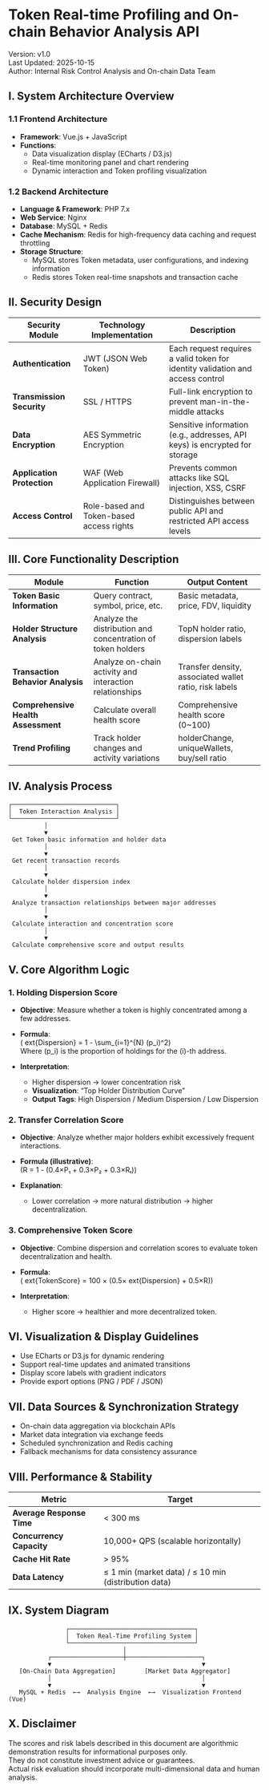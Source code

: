 
# Token Real-time Profiling and On-chain Behavior Analysis API

Version: v1.0  
Last Updated: 2025-10-15  
Author: Internal Risk Control Analysis and On-chain Data Team

## I. System Architecture Overview

### 1.1 Frontend Architecture
- **Framework**: Vue.js + JavaScript
- **Functions**:
  - Data visualization display (ECharts / D3.js)
  - Real-time monitoring panel and chart rendering
  - Dynamic interaction and Token profiling visualization

### 1.2 Backend Architecture
- **Language & Framework**: PHP 7.x
- **Web Service**: Nginx
- **Database**: MySQL + Redis
- **Cache Mechanism**: Redis for high-frequency data caching and request throttling
- **Storage Structure**:
  - MySQL stores Token metadata, user configurations, and indexing information
  - Redis stores Token real-time snapshots and transaction cache

## II. Security Design

| Security Module  | Technology Implementation   | Description                                             |
|------------------|-----------------------------|---------------------------------------------------------|
| **Authentication** | JWT (JSON Web Token)        | Each request requires a valid token for identity validation and access control |
| **Transmission Security** | SSL / HTTPS              | Full-link encryption to prevent man-in-the-middle attacks |
| **Data Encryption** | AES Symmetric Encryption   | Sensitive information (e.g., addresses, API keys) is encrypted for storage |
| **Application Protection** | WAF (Web Application Firewall) | Prevents common attacks like SQL injection, XSS, CSRF |
| **Access Control** | Role-based and Token-based access rights | Distinguishes between public API and restricted API access levels |

## III. Core Functionality Description

| Module                        | Function                                          | Output Content                                         |
|-------------------------------|--------------------------------------------------|-------------------------------------------------------|
| **Token Basic Information**    | Query contract, symbol, price, etc.              | Basic metadata, price, FDV, liquidity                |
| **Holder Structure Analysis**  | Analyze the distribution and concentration of token holders | TopN holder ratio, dispersion labels                  |
| **Transaction Behavior Analysis** | Analyze on-chain activity and interaction relationships | Transfer density, associated wallet ratio, risk labels |
| **Comprehensive Health Assessment** | Calculate overall health score                   | Comprehensive health score (0~100)                    |
| **Trend Profiling**            | Track holder changes and activity variations      | holderChange, uniqueWallets, buy/sell ratio          |

## IV. Analysis Process

```
┌─────────────────────────────┐
│  Token Interaction Analysis │
└─────────────────────────────┘
          │
          ▼
 Get Token basic information and holder data
          │
          ▼
 Get recent transaction records
          │
          ▼
 Calculate holder dispersion index
          │
          ▼
 Analyze transaction relationships between major addresses
          │
          ▼
 Calculate interaction and concentration score
          │
          ▼
 Calculate comprehensive score and output results
```

## V. Core Algorithm Logic

### 1. Holding Dispersion Score
- **Objective**: Measure whether a token is highly concentrated among a few addresses.
- **Formula**:  
  \(	ext{Dispersion} = 1 - \sum_{i=1}^{N} (p_i)^2\)  
  Where \(p_i\) is the proportion of holdings for the \(i\)-th address.

- **Interpretation**:
  - Higher dispersion → lower concentration risk
  - **Visualization**: “Top Holder Distribution Curve”
  - **Output Tags**: High Dispersion / Medium Dispersion / Low Dispersion

### 2. Transfer Correlation Score
- **Objective**: Analyze whether major holders exhibit excessively frequent interactions.
- **Formula (illustrative)**:  
  \(R = 1 - (0.4×P₁ + 0.3×P₂ + 0.3×Rₜ)\)

- **Explanation**:
  - Lower correlation → more natural distribution → higher decentralization.

### 3. Comprehensive Token Score
- **Objective**: Combine dispersion and correlation scores to evaluate token decentralization and health.
- **Formula**:  
  \(	ext{TokenScore} = 100 × (0.5×	ext{Dispersion} + 0.5×R)\)

- **Interpretation**:
  - Higher score → healthier and more decentralized token.

## VI. Visualization & Display Guidelines
- Use ECharts or D3.js for dynamic rendering
- Support real-time updates and animated transitions
- Display score labels with gradient indicators
- Provide export options (PNG / PDF / JSON)

## VII. Data Sources & Synchronization Strategy
- On-chain data aggregation via blockchain APIs
- Market data integration via exchange feeds
- Scheduled synchronization and Redis caching
- Fallback mechanisms for data consistency assurance

## VIII. Performance & Stability

| Metric                | Target                                           |
|-----------------------|--------------------------------------------------|
| **Average Response Time**  | < 300 ms                                        |
| **Concurrency Capacity**   | 10,000+ QPS (scalable horizontally)            |
| **Cache Hit Rate**        | > 95%                                           |
| **Data Latency**          | ≤ 1 min (market data) / ≤ 10 min (distribution data) |

## IX. System Diagram

```
                ┌───────────────────────────────────┐
                │  Token Real-Time Profiling System │
                └───────────────────────────────────┘
                                │
           ┌────────────────────┼─────────────────────┐
           ▼                                          ▼                                                       
   [On-Chain Data Aggregation]        [Market Data Aggregator]
           │                                          │                                                      
           ▼                                          ▼                                                     
   MySQL + Redis  ←→  Analysis Engine  ←→  Visualization Frontend (Vue)
```

## X. Disclaimer

The scores and risk labels described in this document are algorithmic demonstration results for informational purposes only.  
They do not constitute investment advice or guarantees.  
Actual risk evaluation should incorporate multi-dimensional data and human analysis.
